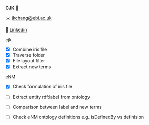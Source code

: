 **CJK** :speech_balloon:

:envelope: jkchang@ebi.ac.uk

:link: [Linkedin](https://uk.linkedin.com/in/jiakang-chang-6459849a) 

cjk
- [x] Combine iris file
- [x] Traverse folder
- [x] File layout filter
- [x] Extract new terms
 
eNM
- [x] Check formulation of iris file
- [ ] Extract entity rdf:label from ontology
- [ ] Comparison between label and new terms
- [ ] Check eNM ontology definitions e.g. isDefinedBy vs definision

